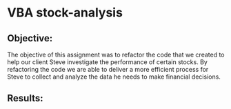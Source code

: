# VBA stock-analysis

## Objective:
The objective of this assignment was to refactor the code that we created to help our client Steve investigate the performance of certain stocks.  By refactoring the code we are able to deliver a more efficient process for Steve to collect and analyze the data he needs to make financial decisions.

## Results:

